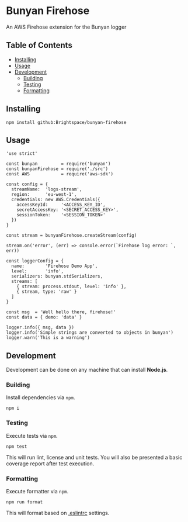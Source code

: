 # Bunyan Firehose

An AWS Firehose extension for the Bunyan logger

## Table of Contents

* [Installing](#installing)
* [Usage](#usage)
* [Development](#development)
  * [Building](#building)
  * [Testing](#testing)
  * [Formatting](#formatting)

## Installing

```
npm install github:Brightspace/bunyan-firehose
```

## Usage

```
'use strict'

const bunyan         = require('bunyan')
const bunyanFirehose = require('./src')
const AWS            = require('aws-sdk')

const config = {
  streamName:  'logs-stream',
  region:      'eu-west-1',
  credentials: new AWS.Credentials({
    accessKeyId:     '<ACCESS_KEY_ID',
    secretAccessKey: '<SECRET_ACCESS_KEY>',
    sessionToken:    '<SESSION_TOKEN>'
  })
}

const stream = bunyanFirehose.createStream(config)

stream.on('error', (err) => console.error(`Firehose log error: `, err))

const loggerConfig = {
  name:        'Firehose Demo App',
  level:       'info',
  serializers: bunyan.stdSerializers,
  streams: [
    { stream: process.stdout, level: 'info' },
    { stream, type: 'raw' }
  ]
}

const msg  = 'Well hello there, firehose!'
const data = { demo: 'data' }

logger.info({ msg, data })
logger.info('Simple strings are converted to objects in bunyan')
logger.warn('This is a warning')
```

## Development

Development can be done on any machine that can install **Node.js**.

### Building

Install dependencies via `npm`.

```
npm i
```

### Testing

Execute tests via `npm`.

```
npm test
```

This will run lint, license and unit tests. You will also be presented a basic
coverage report after test execution.

### Formatting

Execute formatter via `npm`.

```
npm run format
```

This will format based on [.eslintrc](.eslintrc) settings.
